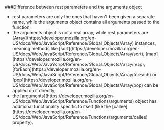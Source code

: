 ###Difference between rest parameters and the arguments object

<ul>
<li>rest parameters are only the ones that haven't been given a separate name, while the arguments object contains all arguments passed to the function;</li>
<li>the arguments object is not a real array, while rest parameters are [Array](https://developer.mozilla.org/en-US/docs/Web/JavaScript/Reference/Global_Objects/Array) instances, meaning methods like [sort](https://developer.mozilla.org/en-US/docs/Web/JavaScript/Reference/Global_Objects/Array/sort), [map](https://developer.mozilla.org/en-US/docs/Web/JavaScript/Reference/Global_Objects/Array/map), [forEach](https://developer.mozilla.org/en-US/docs/Web/JavaScript/Reference/Global_Objects/Array/forEach) or [pop](https://developer.mozilla.org/en-US/docs/Web/JavaScript/Reference/Global_Objects/Array/pop) can be applied on it directly;</li>
<li>the [arguments](https://developer.mozilla.org/en-US/docs/Web/JavaScript/Reference/Functions/arguments) object has additional functionality specific to itself (like the [callee](https://developer.mozilla.org/en-US/docs/Web/JavaScript/Reference/Functions/arguments/callee) property).</li>
</ul>
